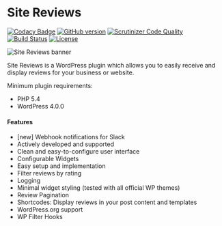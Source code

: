 # Site Reviews

[![Codacy Badge](https://api.codacy.com/project/badge/Grade/cda5e67dcf2d423bab0e3cb088c71411)](https://www.codacy.com/app/pryley/site-reviews?utm_source=github.com&utm_medium=referral&utm_content=geminilabs/site-reviews&utm_campaign=badger)
[![GitHub version](https://badge.fury.io/gh/geminilabs%2Fsite-reviews.svg)](https://badge.fury.io/gh/geminilabs%2Fsite-reviews) [![Scrutinizer Code Quality](https://scrutinizer-ci.com/g/geminilabs/site-reviews/badges/quality-score.png?b=master)](https://scrutinizer-ci.com/g/geminilabs/site-reviews/?branch=master) [![Build Status](https://travis-ci.org/geminilabs/site-reviews.svg?branch=master)](https://travis-ci.org/geminilabs/site-reviews) [![License](https://img.shields.io/badge/license-GPLv2+-brightgreen.svg)](https://github.com/geminilabs/site-reviews/blob/master/license.txt)

![Site Reviews banner](src/assets/banner-1880x609.png)

Site Reviews is a WordPress plugin which allows you to easily receive and display reviews for your business or website.

Minimum plugin requirements:

* PHP 5.4
* WordPress 4.0.0

#### Features

* [new] Webhook notifications for Slack
* Actively developed and supported
* Clean and easy-to-configure user interface
* Configurable Widgets
* Easy setup and implementation
* Filter reviews by rating
* Logging
* Minimal widget styling (tested with all official WP themes)
* Review Pagination
* Shortcodes: Display reviews in your post content and templates
* WordPress.org support
* WP Filter Hooks
